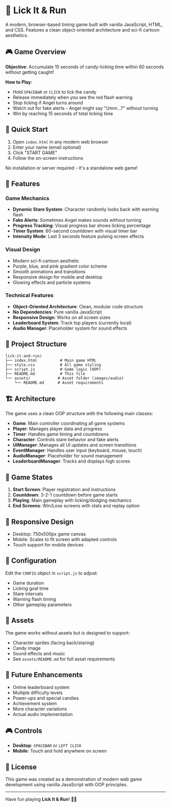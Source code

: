 # 🍭 Lick It & Run

A modern, browser-based timing game built with vanilla JavaScript, HTML, and CSS. Features a clean object-oriented architecture and sci-fi cartoon aesthetics.

## 🎮 Game Overview

**Objective**: Accumulate 15 seconds of candy-licking time within 60 seconds without getting caught!

**How to Play**:
- Hold `SPACEBAR` or `CLICK` to lick the candy
- Release immediately when you see the red flash warning
- Stop licking if Angel turns around
- Watch out for fake alerts - Angel might say "Umm...?" without turning
- Win by reaching 15 seconds of total licking time

## 🚀 Quick Start

1. Open `index.html` in any modern web browser
2. Enter your name (email optional)
3. Click "START GAME"
4. Follow the on-screen instructions

No installation or server required - it's a standalone web game!

## 🎨 Features

### Game Mechanics
- **Dynamic Stare System**: Character randomly looks back with warning flash
- **Fake Alerts**: Sometimes Angel makes sounds without turning
- **Progress Tracking**: Visual progress bar shows licking percentage
- **Timer System**: 60-second countdown with visual timer bar
- **Intensity Mode**: Last 3 seconds feature pulsing screen effects

### Visual Design
- Modern sci-fi cartoon aesthetic
- Purple, blue, and pink gradient color scheme
- Smooth animations and transitions
- Responsive design for mobile and desktop
- Glowing effects and particle systems

### Technical Features
- **Object-Oriented Architecture**: Clean, modular code structure
- **No Dependencies**: Pure vanilla JavaScript
- **Responsive Design**: Works on all screen sizes
- **Leaderboard System**: Track top players (currently local)
- **Audio Manager**: Placeholder system for sound effects

## 📁 Project Structure

```
lick-it-and-run/
├── index.html          # Main game HTML
├── style.css           # All game styling
├── script.js           # Game logic (OOP)
├── README.md           # This file
└── assets/            # Asset folder (images/audio)
    └── README.md      # Asset requirements
```

## 🏗️ Architecture

The game uses a clean OOP structure with the following main classes:

- **Game**: Main controller coordinating all game systems
- **Player**: Manages player data and progress
- **Timer**: Handles game timing and countdowns
- **Character**: Controls stare behavior and fake alerts
- **UIManager**: Manages all UI updates and screen transitions
- **EventManager**: Handles user input (keyboard, mouse, touch)
- **AudioManager**: Placeholder for sound management
- **LeaderboardManager**: Tracks and displays high scores

## 🎯 Game States

1. **Start Screen**: Player registration and instructions
2. **Countdown**: 3-2-1 countdown before game starts
3. **Playing**: Main gameplay with licking/dodging mechanics
4. **End Screens**: Win/Lose screens with stats and replay option

## 📱 Responsive Design

- Desktop: 750x500px game canvas
- Mobile: Scales to fit screen with adapted controls
- Touch support for mobile devices

## 🔧 Configuration

Edit the `CONFIG` object in `script.js` to adjust:
- Game duration
- Licking goal time
- Stare intervals
- Warning flash timing
- Other gameplay parameters

## 🎵 Assets

The game works without assets but is designed to support:
- Character sprites (facing back/staring)
- Candy image
- Sound effects and music
- See `assets/README.md` for full asset requirements

## 🌟 Future Enhancements

- Online leaderboard system
- Multiple difficulty levels
- Power-ups and special candies
- Achievement system
- More character variations
- Actual audio implementation

## 🎮 Controls

- **Desktop**: `SPACEBAR` or `LEFT CLICK`
- **Mobile**: Touch and hold anywhere on screen

## 📝 License

This game was created as a demonstration of modern web game development using vanilla JavaScript with OOP principles.

---

Have fun playing **Lick It & Run**! 🍭✨ 